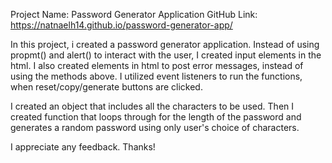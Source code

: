 Project Name: Password Generator Application
GitHub Link: https://natnaelh14.github.io/password-generator-app/

In this project, i created a password generator application. Instead of using propmt() and alert() to interact with the user, I created input elements
in the html. I also created elements in html to post error messages, instead of using the methods above. 
I utilized event listeners to run the functions, when reset/copy/generate buttons are clicked.

I created an object that includes all the characters to be used. Then I created function that loops through for the length of the password and generates 
a random password using only user's choice of characters.

I appreciate any feedback. Thanks!
